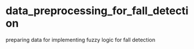 # data_preprocessing_for_fall_detection
preparing data for implementing fuzzy logic for fall detection

